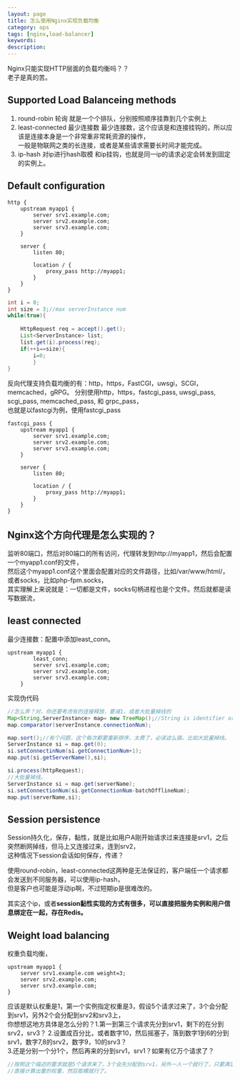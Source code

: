 ```yaml
---
layout: page
title: 怎么使用Nginx实现负载均衡
category: ops
tags: [nginx,load-balancer]
keywords:
description:
---
```


Nginx只能实现HTTP层面的负载均衡吗？？   
老子是真的苦。 


## Supported Load Balanceing methods
1. round-robin 轮询
就是一个个排队，分别按照顺序挂靠到几个实例上
2. least-connected 最少连接数
最少连接数，这个应该是和连接挂钩的，所以应该是连接本身是一个非常重非常耗资源的操作，   
一般是物联网之类的长连接，或者是某些请求需要长时间才能完成。
3. ip-hash 对ip进行hash取模
和ip挂钩，也就是同一ip的请求必定会转发到固定的实例上。
## Default configuration
```vim
http {
    upstream myapp1 {
        server srv1.example.com;
        server srv2.example.com;
        server srv3.example.com;
    }

    server {
        listen 80;

        location / {
            proxy_pass http://myapp1;
        }
    }
}
```
```java pseudocode round-robin
int i = 0;
int size = 3;//max serverInstance num
while(true){
    
    HttpRequest req = accept().get();
    List<ServerInstance> list;
    list.get(i).process(req);
    if(++i==size){
        i=0;
        }
}

```
反向代理支持负载均衡的有：http，https，FastCGI，uwsgi，SCGI， memcached，gRPG。 
分别使用http，https，fastcgi_pass, uwsgi_pass, scgi_pass, memcached_pass, 和 grpc_pass，  
也就是以fastcgi为例，使用fastcgi_pass
```vim
fastcgi_pass {
    upstream myapp1 {
        server srv1.example.com;
        server srv2.example.com;
        server srv3.example.com;
    }

    server {
        listen 80;

        location / {
            proxy_pass http://myapp1;
        }
    }
}
```

## Nginx这个方向代理是怎么实现的？
监听80端口，然后对80端口的所有访问，代理转发到http://myapp1，然后会配置一个myapp1.conf的文件，  
然后这个myapp1.conf这个里面会配置对应的文件路径，比如/var/www/html/，或者socks，比如php-fpm.socks，  
其实理解上来说就是：一切都是文件，socks句柄进程也是个文件。然后就都是读写数据流，

## least connected
最少连接数：配置中添加least_conn。
```vim
upstream myapp1 {
        least_conn;
        server srv1.example.com;
        server srv2.example.com;
        server srv3.example.com;
    }

```
实现伪代码
```java pseudocode least connected
//怎么弄？对，你还要考虑有的连接释放，要减1，或者大批量掉线的
Map<String,ServerInstance> map= new TreeMap();//String is identifier or serverName
map.comparator(serverInstance.connectionNum);

map.sort();//有个问题，这个每次都要重新排序，太费了，必读这么搞，比如大批量掉线。
ServerInstance si = map.get(0);
si.setConnectinNum(si.getConnectionNum+1);
map.put(si.getServerName(),si);

si.process(httpRequest);
//大批量掉线。
ServerInstance si = map.get(serverName);
si.setConnectionNum(si.getConnectionNum-batchOfflineNum);
map.put(serverName,si);
```

## Session persistence
Session持久化，保存，黏性，就是比如用户A刚开始请求过来连接是srv1，之后突然断网掉线，但马上又连接过来，连到srv2，  
这种情况下session会话如何保存，传递？

使用round-robin，least-connected这两种是无法保证的，客户端任一个请求都会发送到不同服务器，可以使用ip-hash，  
但是客户也可能是浮动ip啊，不过短期ip是很难改的。  

其实这个ip，或者**session黏性实现的方式有很多，可以直接把服务实例和用户信息绑定在一起，存在Redis。**  

## Weight load balancing
权重负载均衡，
```vim
upstream myapp1 {
    server srv1.example.com weight=3;
    server srv2.example.com;
    server srv3.example.com;
}
```


应该是默认权重是1，第一个实例指定权重是3，假设5个请求过来了，3个会分配到srv1，另外2个会分配到srv2和srv3上，  
你想想这地方具体是怎么分的？1.第一到第三个请求先分到srv1，剩下的在分到srv2，srv3？
2.设置成百分比，或者数字10，然后摇塞子，落到数字1到6的分到srv1，数字7,8的srv2，数字9，10的srv3？  
3.还是分别一个分1个，然后再来的分到srv1，srv1？如果有亿万个请求了？

```java pseudocode Weight 
//按照这个描述的要求就是5个请求来了，3个会先分配到srv1，另外一人一个就行了，只要满足这个就行，那也很简单
//直接计算出重的权重，然后取模就行了。



```





